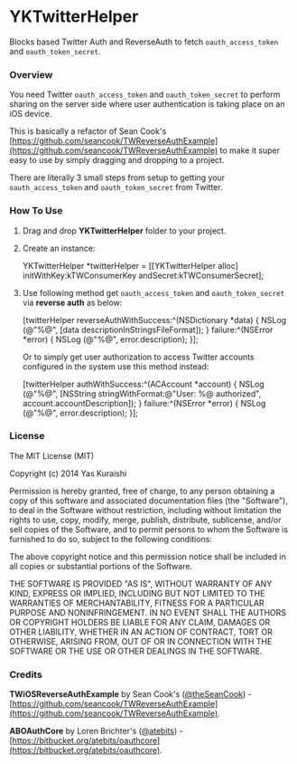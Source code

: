 YKTwitterHelper
===============

Blocks based Twitter Auth and ReverseAuth to fetch `oauth_access_token` and `oauth_token_secret`. 

### Overview

You need Twitter `oauth_access_token` and `oauth_token_secret` to perform sharing on the server side where user authentication is taking place on an iOS device.

This is basically a refactor of Sean Cook's [https://github.com/seancook/TWReverseAuthExample](https://github.com/seancook/TWReverseAuthExample) to make it super easy to use by simply dragging and dropping to a project. 

There are literally 3 small steps from setup to getting your `oauth_access_token` and `oauth_token_secret` from Twitter.

### How To Use

1) Drag and drop **YKTwitterHelper** folder to your project.

2) Create an instance: 
    
    YKTwitterHelper *twitterHelper = [[YKTwitterHelper alloc] initWithKey:kTWConsumerKey 
    															andSecret:kTWConsumerSecret];
    											
3) Use following method get `oauth_access_token` and `oauth_token_secret` via **reverse auth** as below:

	[twitterHelper reverseAuthWithSuccess:^(NSDictionary *data) {
        NSLog (@"%@", [data descriptionInStringsFileFormat]);
    } failure:^(NSError *error) {
        NSLog (@"%@", error.description);
    }];

   Or to simply get user authorization to access Twitter accounts configured in the system use this method instead:

	[twitterHelper authWithSuccess:^(ACAccount *account) {
		NSLog (@"%@", [NSString stringWithFormat:@"User: %@ authorized", account.accountDescription]);
	} failure:^(NSError *error) {
        NSLog (@"%@", error.description);
    }];
    

###  License

The MIT License (MIT)

Copyright (c) 2014 Yas Kuraishi

Permission is hereby granted, free of charge, to any person obtaining a copy
of this software and associated documentation files (the "Software"), to deal
in the Software without restriction, including without limitation the rights
to use, copy, modify, merge, publish, distribute, sublicense, and/or sell
copies of the Software, and to permit persons to whom the Software is
furnished to do so, subject to the following conditions:

The above copyright notice and this permission notice shall be included in all
copies or substantial portions of the Software.

THE SOFTWARE IS PROVIDED "AS IS", WITHOUT WARRANTY OF ANY KIND, EXPRESS OR
IMPLIED, INCLUDING BUT NOT LIMITED TO THE WARRANTIES OF MERCHANTABILITY,
FITNESS FOR A PARTICULAR PURPOSE AND NONINFRINGEMENT. IN NO EVENT SHALL THE
AUTHORS OR COPYRIGHT HOLDERS BE LIABLE FOR ANY CLAIM, DAMAGES OR OTHER
LIABILITY, WHETHER IN AN ACTION OF CONTRACT, TORT OR OTHERWISE, ARISING FROM,
OUT OF OR IN CONNECTION WITH THE SOFTWARE OR THE USE OR OTHER DEALINGS IN THE
SOFTWARE.

### Credits

**TWiOSReverseAuthExample** by Sean Cook's ([@theSeanCook](http://twitter.com/theSeanCook)) - [https://github.com/seancook/TWReverseAuthExample](https://github.com/seancook/TWReverseAuthExample).

**ABOAuthCore** by Loren Brichter's ([@atebits](http://twitter.com/lorenb)) - [https://bitbucket.org/atebits/oauthcore](https://bitbucket.org/atebits/oauthcore).

